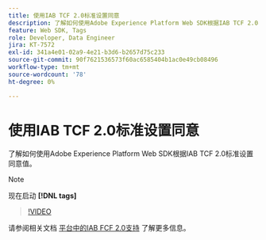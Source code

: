 ```yaml
---
title: 使用IAB TCF 2.0标准设置同意
description: 了解如何使用Adobe Experience Platform Web SDK根据IAB TCF 2.0标准设置同意值。
feature: Web SDK, Tags
role: Developer, Data Engineer
jira: KT-7572
exl-id: 341a4e01-02a9-4e21-b3d6-b2657d75c233
source-git-commit: 90f7621536573f60ac6585404b1ac0e49cb08496
workflow-type: tm+mt
source-wordcount: '78'
ht-degree: 0%

---
```


# 使用IAB TCF 2.0标准设置同意

了解如何使用Adobe Experience Platform Web SDK根据IAB TCF 2.0标准设置同意值。

>[!NOTE]
>
> 现在启动 **[!DNL tags]**

>[!VIDEO](https://video.tv.adobe.com/v/332695/?quality=12&learn=on)

请参阅相关文档 [平台中的IAB FCF 2.0支持](https://experienceleague.adobe.com/docs/experience-platform/landing/governance-privacy-security/consent/iab/overview.html) 了解更多信息。

